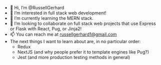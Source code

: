 - 👋 Hi, I’m @RussellGerhard
- 👀 I’m interested in full stack web development!
- 🌱 I’m currently learning the MERN stack.
- 💞️ I’m looking to collaborate on full stack web projects that use Express or Flask with React, Pug, or Jinja2!
- 📫 You can reach me at russellgerhard1@gmail.com
- The next things I want to learn about are, in no particular order:
    - Redux
    - NextJS (and why people prefer it to template engines like Pug?)
    - Jest (and more production testing methods in general)

<!---
RussellGerhard/RussellGerhard is a ✨ special ✨ repository because its `README.md` (this file) appears on your GitHub profile.
You can click the Preview link to take a look at your changes.
--->
